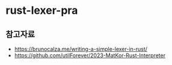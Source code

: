 # rust-lexer-pra

## 참고자료
- https://brunocalza.me/writing-a-simple-lexer-in-rust/
- https://github.com/utilForever/2023-MatKor-Rust-Interpreter

